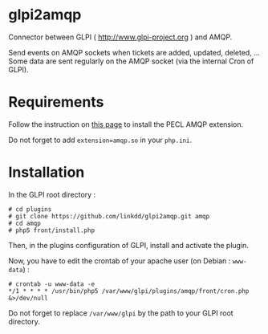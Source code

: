 # glpi2amqp

Connector between GLPI ( http://www.glpi-project.org ) and AMQP.

Send events on AMQP sockets when tickets are added, updated, deleted, ...
Some data are sent regularly on the AMQP socket (via the internal Cron of GLPI).

# Requirements

Follow the instruction on [this page](http://www.php.net/manual/en/amqp.setup.php)
to install the PECL AMQP extension.

Do not forget to add ``extension=amqp.so`` in your ``php.ini``.

# Installation

In the GLPI root directory :

    # cd plugins
    # git clone https://github.com/linkdd/glpi2amqp.git amqp
    # cd amqp
    # php5 front/install.php

Then, in the plugins configuration of GLPI, install and activate the plugin.

Now, you have to edit the crontab of your apache user (on Debian : ``www-data``) :

    # crontab -u www-data -e
    */1 * * * * /usr/bin/php5 /var/www/glpi/plugins/amqp/front/cron.php &>/dev/null

Do not forget to replace ``/var/www/glpi`` by the path to your GLPI root directory.

